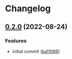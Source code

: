 # Changelog

## [0.2.0](https://github.com/ChipWolf/test-matrix/compare/a-b-v0.1.0...a-b-v0.2.0) (2022-08-24)


### Features

* initial commit ([ba11066](https://github.com/ChipWolf/test-matrix/commit/ba110663e0c5f0b856f243b127ac5e5dcbb665de))
